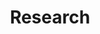 ---
# Page title
title: Research
# Page type - we want a landing page (such as a homepage)
type: landing

# Your landing page sections - add as many different content blocks as you like
sections:
  - block: markdown
    id: section-1
    content:
      text: |
        ### Space and Cyberspace: The Impact of Food Delivery Platforms on Retail Real Estate

        This study examines how online food delivery platforms (FDPs) affect offline retailers and, as a consequence, change demand for retail real estate. FDPs are different from traditional food delivery services due their platform-owned driver networks and integrated review systems. They are also different from other online platforms in that they have a much shorter delivery distance and must maintain close interactions with physical restaurants. These attributes change the way restaurants operate and affect their location decisions. Using the staggered rollout of FDPs in each US city with a difference-in-differences design, I find that FDPs complement rather than substitute offline retailers. The entry of FDP causally increases the number of retail establishments by 1.8% and the effect comes mainly from restaurants. This increase in demand translates into the commercial real estate market`:` rents increase by approximately 0.9% and property prices by a similar magnitude over five years after entry. As retail property supply shows little response, landlords largely capture the surplus generated by FDP. In addition, I find that FDPs reshape the urban structure by favoring denser areas, as these places are more compatible with delivery services.

        ### National Road Upgrading and Structural Transformation: Evidence from Ugandan Households

        Ian Herzog, Siyuan Liu, and Yue Yu
        
        Sub-Saharan Africa is urbanizing, but a significant portion of the urban population still works in agriculture. We argue that this is because smaller cities are isolated from national markets and trade. We test this claim using individual panel data and Uganda’s doubling of paved roads, which improved remote areas’ market access. We find that market access causes workers to quit family farms for specialized paid employment outside of agriculture. Effects concentrate in peripheral areas, households with comparative advantage in off-farm work, and reflect off-farm opportunities rather than a reduced demand for farm output. We also find that market access leads remote households to simplify farming techniques and scale back farming. Findings are consistent with reliable transport enabling trade with major markets, creating opportunities to specialize according to comparative advantage.


        ### Ripple Effects of Deregulating Startup Investment with Entrepreneurial Spillovers

        Zijun Cheng, Siyuan Liu, and Ruichi Xiong

        Regulatory constraints in developing countries often distort investment decisions, hindering firm entry and growth. These distortions are particularly detrimental to startups, as early-stage inefficiencies can have lasting performance effects. This paper examines a major deregulation of startup investment`:` China's 2006 Company Law reform, which significantly lowered minimum registered capital requirements for incorporation. Using a difference-in-differences strategy, we find the reform spurred greater firm entry in industries previously more constrained by the capital requirement. Further analysis reveals heterogeneous impacts`:` a substantial increase in firms below the old capital threshold, a sharp decrease of firms bunched at the threshold, and a modest increase above it. This pattern suggests positive spillovers from new, smaller firms to larger ones. We also find that the reform promoted greater co-location of firms across capital levels, indicating that agglomeration economies from the influx of small firms contributed to the growth of larger ones. Finally, we show the reform improved startup survival rates, particularly for firms whose initial capital choices were likely distorted by the previous regulation.

    design:
      columns: "1"
---